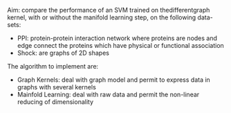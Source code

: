 Aim: compare the performance of an SVM trained on thedifferentgraph kernel, with
or without the manifold learning step, on the following data-sets:

- PPI: protein-protein interaction network where proteins are nodes and edge connect
    the proteins which have physical or functional association
- Shock: are graphs of 2D shapes

The algorithm to implement are:

- Graph Kernels: deal with graph model and permit to express data in graphs
    with several kernels
- Mainfold Learning: deal with raw data and permit the non-linear reducing of
    dimensionality

